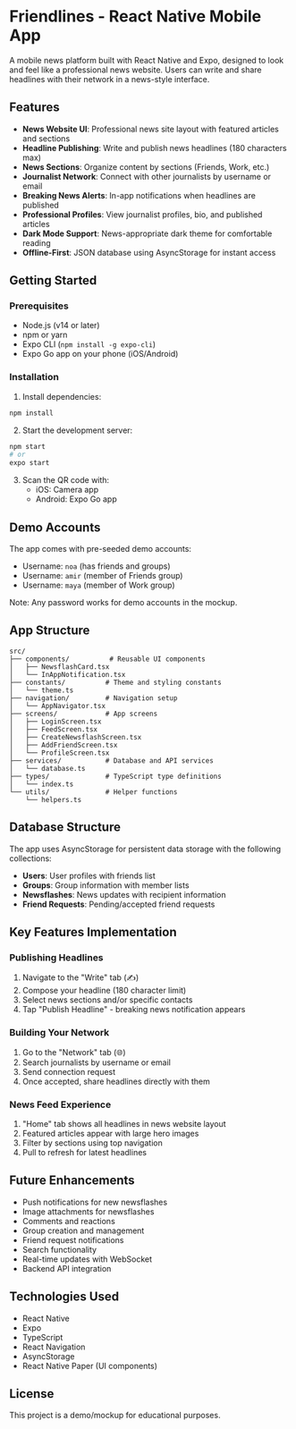 # Friendlines - React Native Mobile App

A mobile news platform built with React Native and Expo, designed to look and feel like a professional news website. Users can write and share headlines with their network in a news-style interface.

## Features

- **News Website UI**: Professional news site layout with featured articles and sections
- **Headline Publishing**: Write and publish news headlines (180 characters max)
- **News Sections**: Organize content by sections (Friends, Work, etc.)
- **Journalist Network**: Connect with other journalists by username or email
- **Breaking News Alerts**: In-app notifications when headlines are published
- **Professional Profiles**: View journalist profiles, bio, and published articles
- **Dark Mode Support**: News-appropriate dark theme for comfortable reading
- **Offline-First**: JSON database using AsyncStorage for instant access

## Getting Started

### Prerequisites

- Node.js (v14 or later)
- npm or yarn
- Expo CLI (`npm install -g expo-cli`)
- Expo Go app on your phone (iOS/Android)

### Installation

1. Install dependencies:
```bash
npm install
```

2. Start the development server:
```bash
npm start
# or
expo start
```

3. Scan the QR code with:
   - iOS: Camera app
   - Android: Expo Go app

## Demo Accounts

The app comes with pre-seeded demo accounts:

- Username: `noa` (has friends and groups)
- Username: `amir` (member of Friends group)
- Username: `maya` (member of Work group)

Note: Any password works for demo accounts in the mockup.

## App Structure

```
src/
├── components/          # Reusable UI components
│   ├── NewsflashCard.tsx
│   └── InAppNotification.tsx
├── constants/          # Theme and styling constants
│   └── theme.ts
├── navigation/         # Navigation setup
│   └── AppNavigator.tsx
├── screens/            # App screens
│   ├── LoginScreen.tsx
│   ├── FeedScreen.tsx
│   ├── CreateNewsflashScreen.tsx
│   ├── AddFriendScreen.tsx
│   └── ProfileScreen.tsx
├── services/           # Database and API services
│   └── database.ts
├── types/              # TypeScript type definitions
│   └── index.ts
└── utils/              # Helper functions
    └── helpers.ts
```

## Database Structure

The app uses AsyncStorage for persistent data storage with the following collections:

- **Users**: User profiles with friends list
- **Groups**: Group information with member lists
- **Newsflashes**: News updates with recipient information
- **Friend Requests**: Pending/accepted friend requests

## Key Features Implementation

### Publishing Headlines
1. Navigate to the "Write" tab (✍️)
2. Compose your headline (180 character limit)
3. Select news sections and/or specific contacts
4. Tap "Publish Headline" - breaking news notification appears

### Building Your Network
1. Go to the "Network" tab (🌐)
2. Search journalists by username or email
3. Send connection request
4. Once accepted, share headlines directly with them

### News Feed Experience
1. "Home" tab shows all headlines in news website layout
2. Featured articles appear with large hero images
3. Filter by sections using top navigation
4. Pull to refresh for latest headlines

## Future Enhancements

- Push notifications for new newsflashes
- Image attachments for newsflashes
- Comments and reactions
- Group creation and management
- Friend request notifications
- Search functionality
- Real-time updates with WebSocket
- Backend API integration

## Technologies Used

- React Native
- Expo
- TypeScript
- React Navigation
- AsyncStorage
- React Native Paper (UI components)

## License

This project is a demo/mockup for educational purposes. 